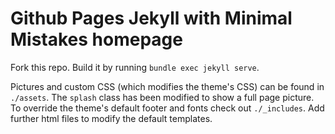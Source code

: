 # Github Pages Jekyll with Minimal Mistakes homepage

Fork this repo.
Build it by running 
``` bundle exec jekyll serve ```.

Pictures and custom CSS (which modifies the theme's CSS) can be found in `./assets`. The `splash` class has been modified to show a full page picture. 
To override the theme's default footer and fonts check out `./_includes`. Add further html files to modify the default templates.